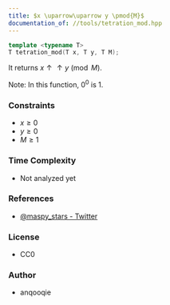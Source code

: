 ```yaml
---
title: $x \uparrow\uparrow y \pmod{M}$
documentation_of: //tools/tetration_mod.hpp
---
```


```cpp
template <typename T>
T tetration_mod(T x, T y, T M);
```

It returns $x \uparrow\uparrow y \pmod{M}$.

Note: In this function, $0^0$ is $1$.

### Constraints
- $x \geq 0$
- $y \geq 0$
- $M \geq 1$

### Time Complexity
- Not analyzed yet

### References
- [@maspy_stars - Twitter](https://twitter.com/maspy_stars/status/1363507553527734274)

### License
- CC0

### Author
- anqooqie
